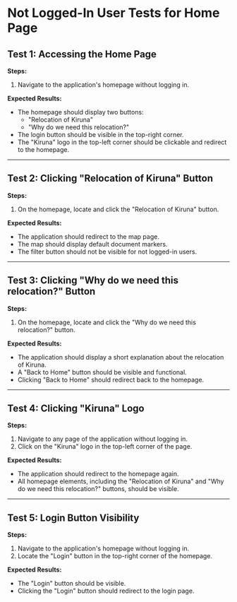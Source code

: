 # Not Logged-In User Tests for Home Page

## Test 1: Accessing the Home Page
**Steps:**
1. Navigate to the application's homepage without logging in.

**Expected Results:**
- The homepage should display two buttons: 
  - "Relocation of Kiruna"
  - "Why do we need this relocation?"
- The login button should be visible in the top-right corner.
- The "Kiruna" logo in the top-left corner should be clickable and redirect to the homepage.

---

## Test 2: Clicking "Relocation of Kiruna" Button
**Steps:**
1. On the homepage, locate and click the "Relocation of Kiruna" button.

**Expected Results:**
- The application should redirect to the map page.
- The map should display default document markers.
- The filter button should not be visible for not logged-in users.

---

## Test 3: Clicking "Why do we need this relocation?" Button
**Steps:**
1. On the homepage, locate and click the "Why do we need this relocation?" button.

**Expected Results:**
- The application should display a short explanation about the relocation of Kiruna.
- A "Back to Home" button should be visible and functional.
- Clicking "Back to Home" should redirect back to the homepage.

---

## Test 4: Clicking "Kiruna" Logo
**Steps:**
1. Navigate to any page of the application without logging in.
2. Click on the "Kiruna" logo in the top-left corner of the page.

**Expected Results:**
- The application should redirect to the homepage again.
- All homepage elements, including the "Relocation of Kiruna" and "Why do we need this relocation?" buttons, should be visible.

---

## Test 5: Login Button Visibility
**Steps:**
1. Navigate to the application's homepage without logging in.
2. Locate the "Login" button in the top-right corner of the homepage.

**Expected Results:**
- The "Login" button should be visible.
- Clicking the "Login" button should redirect to the login page.


